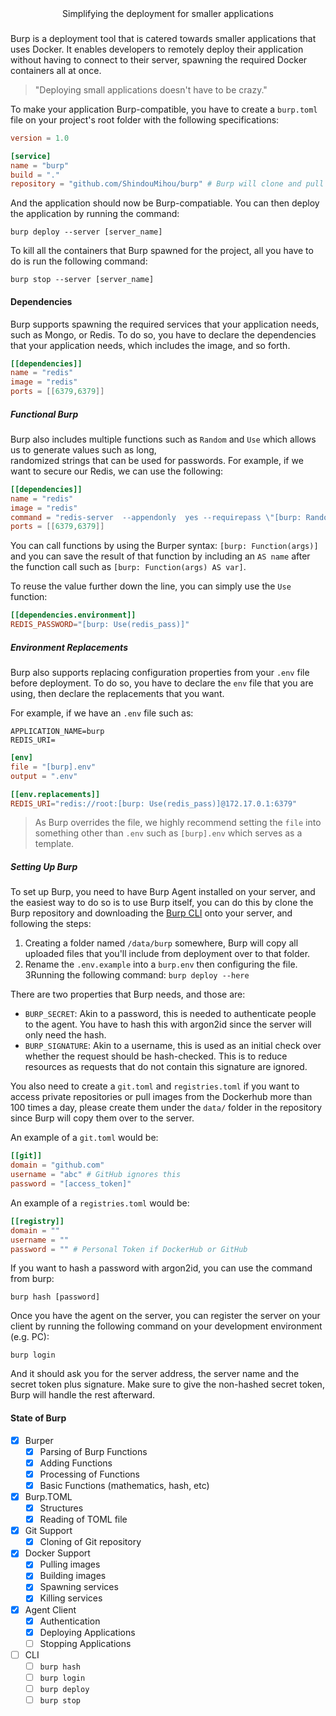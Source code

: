 <div align="center">Simplifying the deployment for smaller applications</div>

###

Burp is a deployment tool that is catered towards smaller applications that uses Docker. 
It enables developers to remotely deploy their application without having to connect to their 
server, spawning the required Docker containers all at once.

>  "Deploying small applications doesn't have to be crazy."

To make your application Burp-compatible, you have to create a `burp.toml` file on your project's 
root folder with the following specifications:
```toml
version = 1.0

[service]
name = "burp"
build = "."
repository = "github.com/ShindouMihou/burp" # Burp will clone and pull the source code from here
```

And the application should now be Burp-compatiable. You can then deploy the application by running the 
command:
```shell
burp deploy --server [server_name]
```

To kill  all the containers that Burp spawned for the project, all you have to do is run the 
following command:
```shell
burp stop --server [server_name]
```

#### Dependencies

Burp supports spawning the required services that your application needs, such as Mongo, or Redis. To do so, 
you have to declare the dependencies that your application needs, which includes the image, and so  forth.

```toml
[[dependencies]]
name = "redis"
image = "redis"
ports = [[6379,6379]]
```

##### Functional Burp

Burp also includes multiple functions such as `Random` and `Use` which allows us to generate values such as long,  
randomized strings that can be used for passwords. For example, if we want to secure our Redis, we can use the following:
```toml
[[dependencies]]
name = "redis"
image = "redis"
command = "redis-server  --appendonly  yes --requirepass \"[burp: Random(12) AS redis_pass]\""
ports = [[6379,6379]]
```

You can call functions by using the Burper syntax: `[burp: Function(args)]` and you can save the result of that function 
by including an `AS name` after the function call such as `[burp: Function(args) AS var]`.

To reuse the value further down the line, you can simply use the `Use` function:
```toml
[[dependencies.environment]]
REDIS_PASSWORD="[burp: Use(redis_pass)]"
```

##### Environment Replacements

Burp also supports replacing configuration properties from your `.env` file before deployment. To do so, you 
have to declare the `env` file that you are using, then declare the replacements that you want.

For example, if we have an `.env` file such as:
```dotenv
APPLICATION_NAME=burp
REDIS_URI=
```
```toml
[env]
file = "[burp].env"
output = ".env"

[[env.replacements]]
REDIS_URI="redis://root:[burp: Use(redis_pass)]@172.17.0.1:6379"
```

> As Burp overrides the file, we highly recommend setting the `file` into something other than `.env` such as 
> `[burp].env` which serves as a template.

##### Setting Up Burp

To set up Burp, you need to have Burp Agent installed on your server, and the easiest way to do so is to use Burp itself, 
you can do this by clone the Burp repository and downloading the [Burp CLI](https://github.com/ShindouMihou/burp/releases) onto 
your server, and following the steps:

1. Creating a folder named `/data/burp` somewhere, Burp will copy all uploaded files that you'll include from deployment over to that folder.
2. Rename the `.env.example` into a `burp.env` then configuring the file.
3Running the following command: `burp deploy --here`

There are two properties that Burp needs, and those are:
- `BURP_SECRET`: Akin to a password, this is needed to authenticate people to the agent. You have to hash this with argon2id since
the server will only need the hash.
- `BURP_SIGNATURE`: Akin to a username, this is used as an initial check over whether the request should be hash-checked. This is 
to reduce resources as requests that do not contain this signature are ignored.

You also need to create a `git.toml` and `registries.toml` if you want to access private repositories or pull images 
from the Dockerhub more than 100 times a day, please create them under the `data/` folder in the repository since 
Burp will copy them over to the server.

An example of a `git.toml` would be:
```toml
[[git]]
domain = "github.com"
username = "abc" # GitHub ignores this
password = "[access_token]"
```

An example of a `registries.toml` would be:
```toml
[[registry]]
domain = ""
username = ""
password = "" # Personal Token if DockerHub or GitHub
```

If you want to hash a password with argon2id, you can use the command from burp:
```shell
burp hash [password]
```

Once you have the agent on the server, you can register the server on your client by running the following command on your 
development environment (e.g. PC):
```shell
burp login
```

And it should ask you for the server address, the server name and the secret token plus signature. Make sure to give the 
non-hashed secret token, Burp will handle the rest afterward.

#### State of Burp
- [x] Burper
  - [x] Parsing of Burp Functions
  - [x] Adding Functions
  - [x] Processing of Functions
  - [x] Basic Functions (mathematics, hash, etc)
- [x] Burp.TOML
  - [x] Structures
  - [x] Reading of TOML file
- [x] Git Support
  - [x] Cloning of Git repository
- [x] Docker Support
  - [x] Pulling images
  - [x] Building images
  - [x] Spawning services
  - [x] Killing services
- [x] Agent Client
  - [x] Authentication
  - [x] Deploying Applications
  - [ ] Stopping Applications
- [ ] CLI
  - [ ] `burp hash`
  - [ ] `burp login`
  - [ ] `burp deploy`
  - [ ] `burp stop`